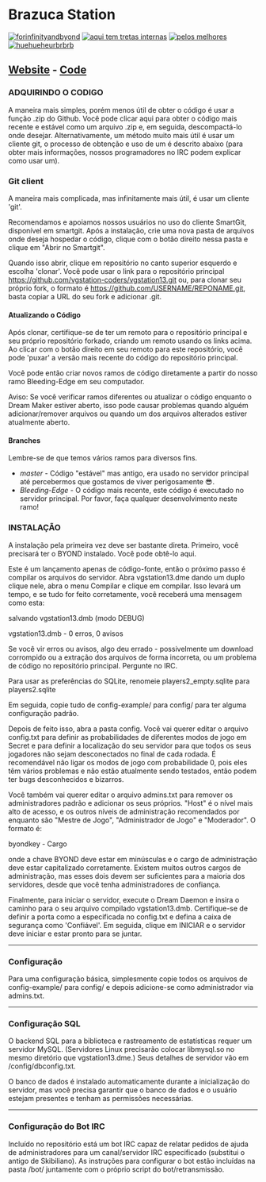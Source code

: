 # Brazuca Station 
[![forinfinityandbyond](https://user-images.githubusercontent.com/5211576/29499758-4efff304-85e6-11e7-8267-62919c3688a9.gif)](https://www.reddit.com/r/SS13/comments/5oplxp/what_is_the_main_problem_with_byond_as_an_engine/dclbu1a) [![aqui tem tretas internas](http://svgur.com/i/_js.svg)](https://www.forthebadge.com) [![pelos melhores](https://svgur.com/i/_ij.svg)](https://www.forthebadge.com) [![huehueheurbrbrb](http://svgur.com/i/_kN.svg)](https://www.forthebadge.com) 

[Website](http://ss13.moe) - [Code](https://github.com/vgstation-coders/vgstation13)
---
### ADQUIRINDO O CODIGO
A maneira mais simples, porém menos útil de obter o código é usar a função .zip do Github. Você pode clicar aqui para obter o código mais recente e estável como um arquivo .zip e, em seguida, descompactá-lo onde desejar. Alternativamente, um método muito mais útil é usar um cliente git, o processo de obtenção e uso de um é descrito abaixo (para obter mais informações, nossos programadores no IRC podem explicar como usar um).

### Git client
A maneira mais complicada, mas infinitamente mais útil, é usar um cliente 'git'.

Recomendamos e apoiamos nossos usuários no uso do cliente SmartGit, disponível em smartgit. Após a instalação, crie uma nova pasta de arquivos onde deseja hospedar o código, clique com o botão direito nessa pasta e clique em "Abrir no Smartgit".

Quando isso abrir, clique em repositório no canto superior esquerdo e escolha 'clonar'. Você pode usar o link para o repositório principal https://github.com/vgstation-coders/vgstation13.git ou, para clonar seu próprio fork, o formato é https://github.com/USERNAME/REPONAME.git, basta copiar a URL do seu fork e adicionar .git.

#### Atualizando o Código
Após clonar, certifique-se de ter um remoto para o repositório principal e seu próprio repositório forkado, criando um remoto usando os links acima. Ao clicar com o botão direito em seu remoto para este repositório, você pode 'puxar' a versão mais recente do código do repositório principal.

Você pode então criar novos ramos de código diretamente a partir do nosso ramo Bleeding-Edge em seu computador.

Aviso: Se você verificar ramos diferentes ou atualizar o código enquanto o Dream Maker estiver aberto, isso pode causar problemas quando alguém adicionar/remover arquivos ou quando um dos arquivos alterados estiver atualmente aberto.

#### Branches
Lembre-se de que temos vários ramos para diversos fins.

* *master* - Código "estável" mas antigo, era usado no servidor principal até percebermos que gostamos de viver perigosamente 😎.
* *Bleeding-Edge* - O código mais recente, este código é executado no servidor principal. Por favor, faça qualquer desenvolvimento neste ramo!

### INSTALAÇÃO
A instalação pela primeira vez deve ser bastante direta. Primeiro, você precisará ter o BYOND instalado. Você pode obtê-lo aqui.

Este é um lançamento apenas de código-fonte, então o próximo passo é compilar os arquivos do servidor. Abra vgstation13.dme dando um duplo clique nele, abra o menu Compilar e clique em compilar. Isso levará um tempo, e se tudo for feito corretamente, você receberá uma mensagem como esta:

salvando vgstation13.dmb (modo DEBUG)

vgstation13.dmb - 0 erros, 0 avisos

Se você vir erros ou avisos, algo deu errado - possivelmente um download corrompido ou a extração dos arquivos de forma incorreta, ou um problema de código no repositório principal. Pergunte no IRC.

Para usar as preferências do SQLite, renomeie players2_empty.sqlite para players2.sqlite

Em seguida, copie tudo de config-example/ para config/ para ter alguma configuração padrão.

Depois de feito isso, abra a pasta config. Você vai querer editar o arquivo config.txt para definir as probabilidades de diferentes modos de jogo em Secret e para definir a localização do seu servidor para que todos os seus jogadores não sejam desconectados no final de cada rodada. É recomendável não ligar os modos de jogo com probabilidade 0, pois eles têm vários problemas e não estão atualmente sendo testados, então podem ter bugs desconhecidos e bizarros.

Você também vai querer editar o arquivo admins.txt para remover os administradores padrão e adicionar os seus próprios. "Host" é o nível mais alto de acesso, e os outros níveis de administração recomendados por enquanto são "Mestre de Jogo", "Administrador de Jogo" e "Moderador". O formato é:

byondkey - Cargo

onde a chave BYOND deve estar em minúsculas e o cargo de administração deve estar capitalizado corretamente. Existem muitos outros cargos de administração, mas esses dois devem ser suficientes para a maioria dos servidores, desde que você tenha administradores de confiança.

Finalmente, para iniciar o servidor, execute o Dream Daemon e insira o caminho para o seu arquivo compilado vgstation13.dmb. Certifique-se de definir a porta como a especificada no config.txt e defina a caixa de segurança como 'Confiável'. Em seguida, clique em INICIAR e o servidor deve iniciar e estar pronto para se juntar.

---

### Configuração
Para uma configuração básica, simplesmente copie todos os arquivos de config-example/ para config/ e depois adicione-se como administrador via admins.txt.

---

### Configuração SQL
O backend SQL para a biblioteca e rastreamento de estatísticas requer um servidor MySQL. (Servidores Linux precisarão colocar libmysql.so no mesmo diretório que vgstation13.dme.) Seus detalhes de servidor vão em /config/dbconfig.txt.

O banco de dados é instalado automaticamente durante a inicialização do servidor, mas você precisa garantir que o banco de dados e o usuário estejam presentes e tenham as permissões necessárias.

---

### Configuração do Bot IRC
Incluído no repositório está um bot IRC capaz de relatar pedidos de ajuda de administradores para um canal/servidor IRC especificado (substitui o antigo de Skibiliano). As instruções para configurar o bot estão incluídas na pasta /bot/ juntamente com o próprio script do bot/retransmissão.

